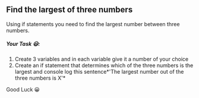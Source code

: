 ## Find the largest of three numbers

Using if statements you need to find the largest number between
three numbers.

##### Your Task 😃:
1. Create 3 variables and in each variable give it a number of your choice
2. Create an if statement that determines which of the three numbers is the largest and console log this sentence*'The largest number out of the three numbers is X'*

Good Luck 😀
